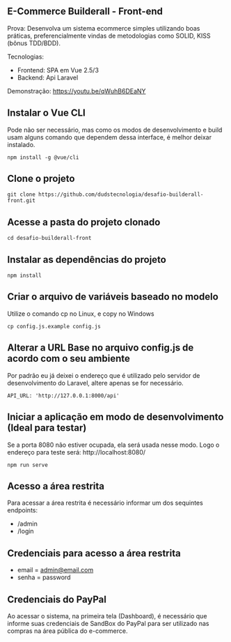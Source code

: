 ## E-Commerce Builderall - Front-end

Prova: Desenvolva um sistema ecommerce simples utilizando boas práticas, preferencialmente vindas de metodologias como SOLID, KISS (bônus TDD/BDD).

Tecnologias:

* Frontend: SPA em Vue 2.5/3
* Backend: Api Laravel

Demonstração:
https://youtu.be/qWuhB6DEaNY

## Instalar o Vue CLI
Pode não ser necessário, mas como os modos de desenvolvimento e build usam alguns comando que dependem dessa interface, é melhor deixar instalado.
```
npm install -g @vue/cli
```

## Clone o projeto
```
git clone https://github.com/dudstecnologia/desafio-builderall-front.git
```

## Acesse a pasta do projeto clonado
```
cd desafio-builderall-front
```

## Instalar as dependências do projeto
```
npm install
```

## Criar o arquivo de variáveis baseado no modelo
Utilize o comando cp no Linux, e copy no Windows
```
cp config.js.example config.js
```

## Alterar a URL Base no arquivo config.js de acordo com o seu ambiente
Por padrão eu já deixei o endereço que é utilizado pelo servidor de desenvolvimento do Laravel, altere apenas se for necessário.
```
API_URL: 'http://127.0.0.1:8000/api'
```

## Iniciar a aplicação em modo de desenvolvimento (Ideal para testar)
Se a porta 8080 não estiver ocupada, ela será usada nesse modo. Logo o endereço para teste será: http://localhost:8080/
```
npm run serve
```

## Acesso a área restrita
Para acessar a área restrita é necessário informar um dos sequintes endpoints:

* /admin
* /login

## Credenciais para acesso a área restrita
* email = admin@email.com
* senha = password

## Credenciais do PayPal
Ao acessar o sistema, na primeira tela (Dashboard), é necessário que informe suas credenciais de SandBox do PayPal para ser utilizado nas compras na área pública do e-commerce.
